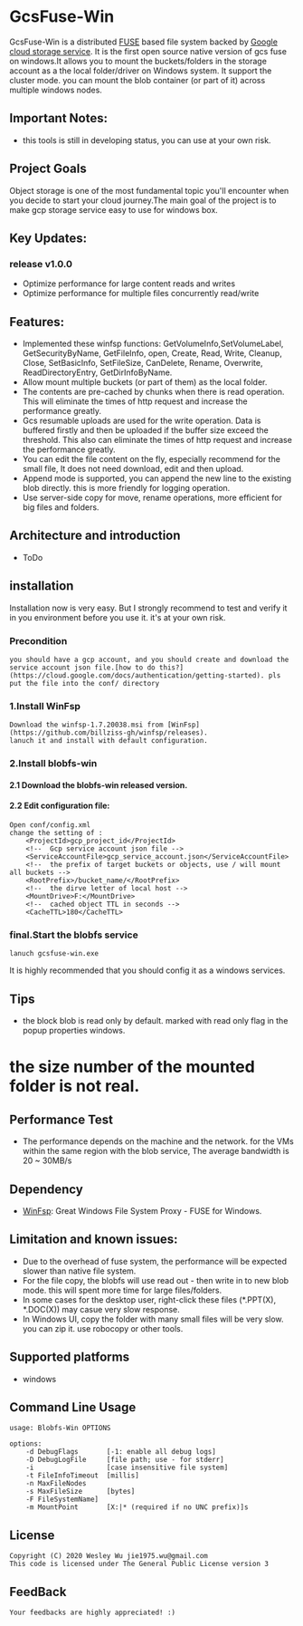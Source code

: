 GcsFuse-Win
=====

GcsFuse-Win is a distributed [FUSE](http://fuse.sourceforge.net) based file system backed by [Google cloud storage service](https://cloud.google.com/storage). It is the first open source native version of gcs fuse on windows.It allows you to mount the buckets/folders in the storage account as a the local folder/driver on Windows system. It support the cluster mode. you can mount the blob container (or part of it) across multiple windows nodes.

## Important Notes:
* this tools is still in developing status, you can use at your own risk.

## Project Goals
Object storage is one of the most fundamental topic you'll encounter when you decide to start your cloud journey.The main goal of the project is to make gcp storage service easy to use for windows box.

## Key Updates:

### release v1.0.0

* Optimize performance for large content reads and writes
* Optimize performance for multiple files concurrently read/write


## Features:
* Implemented these winfsp functions: GetVolumeInfo,SetVolumeLabel, GetSecurityByName, GetFileInfo, open, Create, Read, Write, Cleanup, Close, SetBasicInfo, SetFileSize, CanDelete, Rename, Overwrite, ReadDirectoryEntry, GetDirInfoByName.
* Allow mount multiple buckets (or part of them) as the local folder.
* The contents are pre-cached by chunks when there is read operation. This will eliminate the times of http request and increase the performance greatly. 
* Gcs resumable uploads are used for the write operation. Data is buffered firstly and then be uploaded if the buffer size exceed the threshold. This also can eliminate the times of http request and increase the performance greatly. 
* You can edit the file content on the fly, especially recommend for the small file, It does not need download, edit and then upload.
* Append mode is supported, you can append the new line to the existing blob directly. this is more friendly for logging operation.
* Use server-side copy for move, rename operations, more efficient for big files and folders.

## Architecture and introduction
* ToDo

## installation
Installation now is very easy. But I strongly recommend to test and verify it in you environment before you use it. it's at your own risk.
### Precondition
	you should have a gcp account, and you should create and download the service account json file.[how to do this?](https://cloud.google.com/docs/authentication/getting-started). pls put the file into the conf/ directory
### 1.Install WinFsp
    Download the winfsp-1.7.20038.msi from [WinFsp](https://github.com/billziss-gh/winfsp/releases).
	lanuch it and install with default configuration.
### 2.Install blobfs-win
#### 2.1 Download the blobfs-win released version.
#### 2.2 Edit configuration file: 
	Open conf/config.xml
	change the setting of :
		<ProjectId>gcp_project_id</ProjectId>
		<!--  Gcp service account json file --> 
		<ServiceAccountFile>gcp_service_account.json</ServiceAccountFile>
		<!--  the prefix of target buckets or objects, use / will mount all buckets --> 
		<RootPrefix>/bucket_name/</RootPrefix>
		<!--  the dirve letter of local host --> 
		<MountDrive>F:</MountDrive>
		<!--  cached object TTL in seconds --> 
		<CacheTTL>180</CacheTTL>

### final.Start the blobfs service
    lanuch gcsfuse-win.exe
	
It is highly recommended that you should config it as a windows services.

## Tips
* the block blob is read only by default. marked with read only flag in the popup properties windows.
# the size number of the mounted folder is not real.


## Performance Test
* The performance depends on the machine and the network. for the VMs within the same region with the blob service, The average bandwidth is 20 ~ 30MB/s

## Dependency
* [WinFsp](https://github.com/billziss-gh/winfsp): Great Windows File System Proxy - FUSE for Windows.


## Limitation and known issues:
* Due to the overhead of fuse system, the performance will be expected slower than native file system. 
* For the file copy, the blobfs will use read out - then write in to new blob mode. this will spent more time for large files/folders.
* In some cases for the desktop user, right-click these files (*.PPT(X), *.DOC(X)) may casue very slow response.
* In Windows UI, copy the folder with many small files will be very slow. you can zip it. use robocopy or other tools.

## Supported platforms
* windows


## Command Line Usage
	usage: Blobfs-Win OPTIONS

	options:
		-d DebugFlags       [-1: enable all debug logs]
		-D DebugLogFile     [file path; use - for stderr]
		-i                  [case insensitive file system]
		-t FileInfoTimeout  [millis]
		-n MaxFileNodes
		-s MaxFileSize      [bytes]
		-F FileSystemName]
		-m MountPoint       [X:|* (required if no UNC prefix)]s

## License
	Copyright (C) 2020 Wesley Wu jie1975.wu@gmail.com
	This code is licensed under The General Public License version 3
	
## FeedBack
	Your feedbacks are highly appreciated! :)
